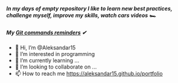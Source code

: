 




##### In my days of empty repository I like to learn new best practices, challenge myself, improve my skills, watch cars videos 🏎
##### My <a href=https://github.com/Aleksandar15/GiT-reminds-commands>Git commands reminders</a> ✔

- 👋 Hi, I’m @Aleksandar15
- 👀 I’m interested in programming
- 🌱 I’m currently learning ...
- 💞️ I’m looking to collaborate on ...
- 📫 How to reach me https://aleksandar15.github.io/portfolio

<!---
Aleksandar15/Aleksandar15 is a ✨ special ✨ repository because its `README.md` (this file) appears on your GitHub profile.
You can click the Preview link to take a look at your changes.
--->
